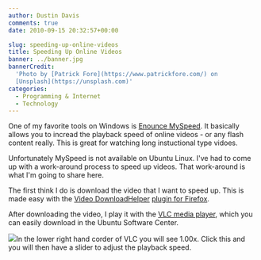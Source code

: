 ```yaml
---
author: Dustin Davis
comments: true
date: 2010-09-15 20:32:57+00:00

slug: speeding-up-online-videos
title: Speeding Up Online Videos
banner: ../banner.jpg
bannerCredit:
  'Photo by [Patrick Fore](https://www.patrickfore.com/) on
  [Unsplash](https://unsplash.com)'
categories:
  - Programming & Internet
  - Technology
---
```


One of my favorite tools on Windows is
[Enounce MySpeed](http://www.enounce.com/myspeed). It basically allows you to
incread the playback speed of online videos - or any flash content really. This
is great for watching long instuctional type vidoes.

Unfortunately MySpeed is not available on Ubuntu Linux. I've had to come up with
a work-around process to speed up videos. That work-around is what I'm going to
share here.

The first think I do is download the video that I want to speed up. This is made
easy with the [Video DownloadHelper](http://www.downloadhelper.net/)
[plugin for Firefox](https://addons.mozilla.org/en-US/firefox/addon/3006/).

After downloading the video, I play it with the
[VLC media player](http://www.videolan.org/vlc/), which you can easily download
in the Ubuntu Software Center.

![](https://nerdydork.com/wp-content/uploads/2010/09/Selection_001.png)In the
lower right hand corder of VLC you will see 1.00x. Click this and you will then
have a slider to adjust the playback speed.
